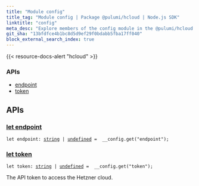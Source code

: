 ```yaml
---
title: "Module config"
title_tag: "Module config | Package @pulumi/hcloud | Node.js SDK"
linktitle: "config"
meta_desc: "Explore members of the config module in the @pulumi/hcloud package."
git_sha: "13bfdfce4b1bc8d5d9ef29f0bdabb5fba17ff040"
block_external_search_index: true
---
```


<!-- WARNING: this page was generated by a tool. Do not edit it by hand. -->
<!-- To change it, please see https://github.com/pulumi/docs/tree/master/tools/tscdocgen. -->

{{< resource-docs-alert "hcloud" >}}






<h3>APIs</h3>
<ul class="api">
    <li><a href="#endpoint"><span class="symbol api"></span>endpoint</a></li>
    <li><a href="#token"><span class="symbol api"></span>token</a></li>
</ul>




<h2 id="apis">APIs</h2>
<h3 class="pdoc-module-header" id="endpoint" data-link-title="endpoint">
    <a href="https://github.com/pulumi/pulumi-hcloud/blob/13bfdfce4b1bc8d5d9ef29f0bdabb5fba17ff040/sdk/nodejs/config/vars.ts#L9">
        let <strong>endpoint</strong>
    </a>
</h3>

<pre class="highlight"><code><span class='kd'>let</span> endpoint: <span class='kd'><a href='https://developer.mozilla.org/en-US/docs/Web/JavaScript/Reference/Global_Objects/String'>string</a></span> | <span class='kd'><a href='https://developer.mozilla.org/en-US/docs/Web/JavaScript/Reference/Global_Objects/undefined'>undefined</a></span> = <span class='s2'> __config.get(&#34;endpoint&#34;)</span>;</code></pre>
<h3 class="pdoc-module-header" id="token" data-link-title="token">
    <a href="https://github.com/pulumi/pulumi-hcloud/blob/13bfdfce4b1bc8d5d9ef29f0bdabb5fba17ff040/sdk/nodejs/config/vars.ts#L13">
        let <strong>token</strong>
    </a>
</h3>

<pre class="highlight"><code><span class='kd'>let</span> token: <span class='kd'><a href='https://developer.mozilla.org/en-US/docs/Web/JavaScript/Reference/Global_Objects/String'>string</a></span> | <span class='kd'><a href='https://developer.mozilla.org/en-US/docs/Web/JavaScript/Reference/Global_Objects/undefined'>undefined</a></span> = <span class='s2'> __config.get(&#34;token&#34;)</span>;</code></pre>

The API token to access the Hetzner cloud.

